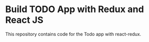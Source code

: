 # Build TODO App with Redux and React JS

This repository contains code for the Todo app with react-redux.


